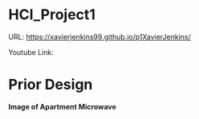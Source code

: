 # HCI_Project1

URL: https://xavierjenkins99.github.io/p1XavierJenkins/

Youtube Link:

# Prior Design

**Image of Apartment Microwave**

